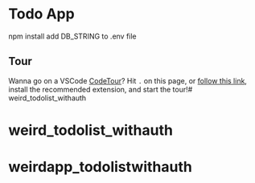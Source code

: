 # Todo App

npm install
add DB_STRING to .env file

## Tour

Wanna go on a VSCode [CodeTour](https://marketplace.visualstudio.com/items?itemName=vsls-contrib.codetour)? Hit `.` on this page, or [follow this link](https://github.dev/RascalTwo/todo-list-express), install the recommended extension, and start the tour!# weird_todolist_withauth
# weird_todolist_withauth
# weirdapp_todolistwithauth
